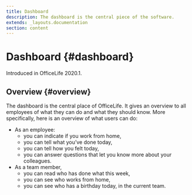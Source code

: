 ```yaml
---
title: Dashboard
description: The dashboard is the central piece of the software.
extends: _layouts.documentation
section: content
---
```


# Dashboard {#dashboard}

Introduced in OfficeLife 2020.1.

## Overview {#overview}

The dashboard is the central place of OfficeLife. It gives an overview to all employees of what they can do and what they should know. More specifically, here is an overview of what users can do:

* As an employee:
  * you can indicate if you work from home,
  * you can tell what you’ve done today,
  * you can tell how you felt today,
  * you can answer questions that let you know more about your colleagues.
* As a team member,
  * you can read who has done what this week,
  * you can see who works from home,
  * you can see who has a birthday today, in the current team.